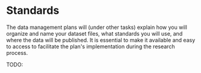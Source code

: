 # Standards

The data management plans will (under other tasks) explain how you will organize and name your dataset files, what standards you will use, and where the data will be published.
It is essential to make it available and easy to access to facilitate the plan's implementation during the research process.

TODO:
